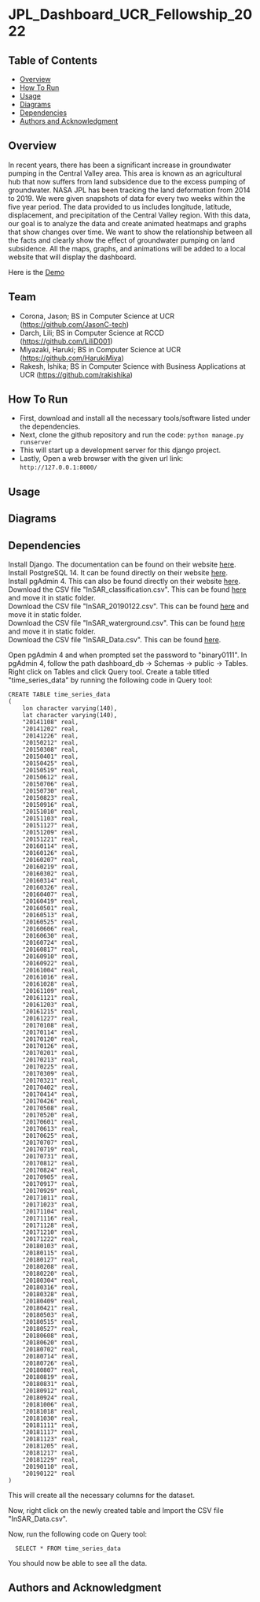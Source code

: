 # JPL_Dashboard_UCR_Fellowship_2022

## Table of Contents
- [Overview](#overview)
- [How To Run](#how-to-run)
- [Usage](#usage)
- [Diagrams](#diagrams)
- [Dependencies](#dependencies)
- [Authors and Acknowledgment](#authors-and-acknowledgment)

## Overview
In recent years, there has been a significant increase in groundwater pumping in the Central Valley area. This area is known as an agricultural hub that now suffers from land subsidence due to the excess pumping of groundwater. NASA JPL has been tracking the land deformation from 2014 to 2019. We were given snapshots of data for every two weeks within the five year period. The data provided to us includes longitude, latitude, displacement, and precipitation of the Central Valley region. With this data, our goal is to analyze the data and create animated heatmaps and graphs that show changes over time. We want to show the relationship between all the facts and clearly show the effect of groundwater pumping on land subsidence. All the maps, graphs, and animations will be added to a local website that will display the dashboard.

Here is the [Demo](https://youtu.be/xr3SV-wODyA)

## Team
* Corona, Jason; BS in Computer Science at UCR (https://github.com/JasonC-tech)
* Darch, Lili; BS in Computer Science at RCCD (https://github.com/LiliD001)
* Miyazaki, Haruki; BS in Computer Science at UCR (https://github.com/HarukiMiya)
* Rakesh, Ishika; BS in Computer Science with Business Applications at UCR (https://github.com/rakishika)


## How To Run
* First, download and install all the necessary tools/software listed under the dependencies. 
* Next, clone the github repository and run the code: ```python manage.py runserver```
* This will start up a development server for this django project.
* Lastly, Open a web browser with the given url link: ```http://127.0.0.1:8000/```

## Usage

## Diagrams

## Dependencies
Install Django. The documentation can be found on their website [here](https://docs.djangoproject.com/en/4.0/topics/install/).\
Install PostgreSQL 14. It can be found directly on their website [here](https://www.postgresql.org/download/).\
Install pgAdmin 4. This can also be found directly on their website [here](https://www.pgadmin.org/download/).\
Download the CSV file "InSAR_classification.csv". This can be found [here](https://drive.google.com/file/d/16-IoFQkVOHvRwyuKz8qgV-cgfmFcNwL8/view?usp=sharing) and move it in static folder.\
Download the CSV file "InSAR_20190122.csv". This can be found [here](https://drive.google.com/file/d/1XOCf7DHEuD0aVvRPsYFjhilpGFu1g3JH/view?usp=sharing) and move it in static folder.\
Download the CSV file "InSAR_waterground.csv". This can be found [here](https://drive.google.com/file/d/1zw-rAUJE5hARRGc-clkY2xYNgDYQoZ-_/view?usp=sharing) and move it in static folder.\
Download the CSV file "InSAR_Data.csv". This can be found [here](https://drive.google.com/file/d/1VssVSU-Ijm6YoDmv3syT4DZZoeiAIQhV/view?usp=sharing).

Open pgAdmin 4 and when prompted set the password to "binary0111".
In pgAdmin 4, follow the path dashboard_db -> Schemas -> public -> Tables.
Right click on Tables and click Query tool.
Create a table titled "time_series_data" by running the following code in Query tool:
```
CREATE TABLE time_series_data 
(
    lon character varying(140),
    lat character varying(140),
    "20141108" real,
    "20141202" real,
    "20141226" real,
    "20150212" real,
    "20150308" real,
    "20150401" real,
    "20150425" real,
    "20150519" real,
    "20150612" real,
    "20150706" real,
    "20150730" real,
    "20150823" real,
    "20150916" real,
    "20151010" real,
    "20151103" real,
    "20151127" real,
    "20151209" real,
    "20151221" real,
    "20160114" real,
    "20160126" real,
    "20160207" real,
    "20160219" real,
    "20160302" real,
    "20160314" real,
    "20160326" real,
    "20160407" real,
    "20160419" real,
    "20160501" real,
    "20160513" real,
    "20160525" real,
    "20160606" real,
    "20160630" real,
    "20160724" real,
    "20160817" real,
    "20160910" real,
    "20160922" real,
    "20161004" real,
    "20161016" real,
    "20161028" real,
    "20161109" real,
    "20161121" real,
    "20161203" real,
    "20161215" real,
    "20161227" real,
    "20170108" real,
    "20170114" real,
    "20170120" real,
    "20170126" real,
    "20170201" real,
    "20170213" real,
    "20170225" real,
    "20170309" real,
    "20170321" real,
    "20170402" real,
    "20170414" real,
    "20170426" real,
    "20170508" real,
    "20170520" real,
    "20170601" real,
    "20170613" real,
    "20170625" real,
    "20170707" real,
    "20170719" real,
    "20170731" real,
    "20170812" real,
    "20170824" real,
    "20170905" real,
    "20170917" real,
    "20170929" real,
    "20171011" real,
    "20171023" real,
    "20171104" real,
    "20171116" real,
    "20171128" real,
    "20171210" real,
    "20171222" real,
    "20180103" real,
    "20180115" real,
    "20180127" real,
    "20180208" real,
    "20180220" real,
    "20180304" real,
    "20180316" real,
    "20180328" real,
    "20180409" real,
    "20180421" real,
    "20180503" real,
    "20180515" real,
    "20180527" real,
    "20180608" real,
    "20180620" real,
    "20180702" real,
    "20180714" real,
    "20180726" real,
    "20180807" real,
    "20180819" real,
    "20180831" real,
    "20180912" real,
    "20180924" real,
    "20181006" real,
    "20181018" real,
    "20181030" real,
    "20181111" real,
    "20181117" real,
    "20181123" real,
    "20181205" real,
    "20181217" real,
    "20181229" real,
    "20190110" real,
    "20190122" real
)
```
This will create all the necessary columns for the dataset.

Now, right click on the newly created table and Import the CSV file "InSAR_Data.csv".

Now, run the following code on Query tool:
```
  SELECT * FROM time_series_data
```
You should now be able to see all the data.

## Authors and Acknowledgment
